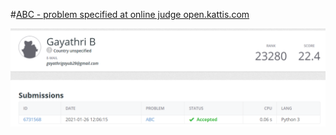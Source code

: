 #[ABC - problem specified at online judge open.kattis.com](https://open.kattis.com/problems/abc)

![ABC](ABC.png)
